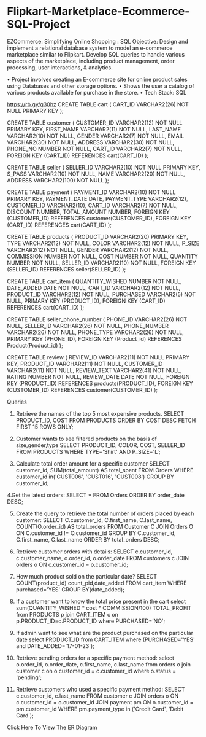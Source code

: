 # Flipkart-Marketplace-Ecommerce-SQL-Project

EZCommerce: Simplifying Online Shopping : SQL
Objective:
Design and implement a relational database system to model an e-commerce marketplace similar to Flipkart. Develop SQL queries to handle various aspects of the marketplace, including product management, order processing, user interactions, & analytics.

• Project involves creating an E-commerce site for online product sales using Databases and other storage options.
• Shows the user a catalog of various products available for purchase in the store.
• Tech Stack: SQL

https://rb.gy/q30hz
CREATE TABLE cart ( CART_ID VARCHAR2(26) NOT NULL PRIMARY KEY );

CREATE TABLE customer ( CUSTOMER_ID VARCHAR2(12) NOT NULL PRIMARY KEY, FIRST_NAME VARCHAR2(11) NOT NULL, LAST_NAME VARCHAR2(10) NOT NULL, GENDER VARCHAR2(7) NOT NULL, EMAIL VARCHAR2(30) NOT NULL, ADDRESS VARCHAR2(30) NOT NULL, PHONE_NO NUMBER NOT NULL, CART_ID VARCHAR2(7) NOT NULL, FOREIGN KEY (CART_ID) REFERENCES cart(CART_ID) );

CREATE TABLE seller ( SELLER_ID VARCHAR2(10) NOT NULL PRIMARY KEY, S_PASS VARCHAR2(10) NOT NULL, NAME VARCHAR2(20) NOT NULL, ADDRESS VARCHAR2(100) NOT NULL );

CREATE TABLE payment ( PAYMENT_ID VARCHAR2(10) NOT NULL PRIMARY KEY, PAYMENT_DATE DATE, PAYMENT_TYPE VARCHAR2(12), CUSTOMER_ID VARCHAR2(10), CART_ID VARCHAR2(7) NOT NULL, DISCOUNT NUMBER, TOTAL_AMOUNT NUMBER, FOREIGN KEY (CUSTOMER_ID) REFERENCES customer(CUSTOMER_ID), FOREIGN KEY (CART_ID) REFERENCES cart(CART_ID) );

CREATE TABLE products ( PRODUCT_ID VARCHAR2(20) PRIMARY KEY, TYPE VARCHAR2(12) NOT NULL, COLOR VARCHAR2(12) NOT NULL, P_SIZE VARCHAR2(12) NOT NULL, GENDER VARCHAR2(12) NOT NULL, COMMISSION NUMBER NOT NULL, COST NUMBER NOT NULL, QUANTITY NUMBER NOT NULL, SELLER_ID VARCHAR2(10) NOT NULL, FOREIGN KEY (SELLER_ID) REFERENCES seller(SELLER_ID) );

CREATE TABLE cart_item ( QUANTITY_WISHED NUMBER NOT NULL, DATE_ADDED DATE NOT NULL, CART_ID VARCHAR2(12) NOT NULL, PRODUCT_ID VARCHAR2(12) NOT NULL, PURCHASED VARCHAR2(5) NOT NULL, PRIMARY KEY (PRODUCT_ID), FOREIGN KEY (CART_ID) REFERENCES cart(CART_ID) );

CREATE TABLE seller_phone_number ( PHONE_ID VARCHAR2(26) NOT NULL, SELLER_ID VARCHAR2(26) NOT NULL, PHONE_NUMBER VARCHAR2(26) NOT NULL, PHONE_TYPE VARCHAR2(26) NOT NULL, PRIMARY KEY (PHONE_ID), FOREIGN KEY (Product_id) REFERENCES Product(Product_id) );

CREATE TABLE review ( REVIEW_ID VARCHAR2(11) NOT NULL PRIMARY KEY, PRODUCT_ID VARCHAR2(11) NOT NULL, CUSTOMER_ID VARCHAR2(11) NOT NULL, REVIEW_TEXT VARCHAR2(41) NOT NULL, RATING NUMBER NOT NULL, REVIEW_DATE DATE NOT NULL, FOREIGN KEY (PRODUCT_ID) REFERENCES products(PRODUCT_ID), FOREIGN KEY (CUSTOMER_ID) REFERENCES customer(CUSTOMER_ID) );

Queries
1. Retrieve the names of the top 5 most expensive products.
SELECT PRODUCT_ID, COST FROM PRODUCTS ORDER BY COST DESC FETCH FIRST 15 ROWS ONLY;

2. Customer wants to see filtered products on the basis of size,gender,type
SELECT PRODUCT_ID, COLOR, COST, SELLER_ID FROM PRODUCTS WHERE TYPE='Shirt' AND P_SIZE='L';

3. Calculate total order amount for a specific customer
SELECT customer_id, SUM(total_amount) AS total_spent FROM Orders WHERE customer_id in('CUST006', 'CUST016', 'CUST008') GROUP BY customer_id;

4.Get the latest orders: SELECT * FROM Orders ORDER BY order_date DESC;

5. Create the query to retrieve the total number of orders placed by each customer:
SELECT C.customer_id, C.first_name, C.last_name, COUNT(O.order_id) AS total_orders FROM Customer C JOIN Orders O ON C.customer_id != O.customer_id GROUP BY C.customer_id, C.first_name, C.last_name ORDER BY total_orders DESC;

6. Retrieve customer orders with details:
SELECT c.customer_id, c.customer_name, o.order_id, o.order_date FROM customers c JOIN orders o ON c.customer_id = o.customer_id;

7. How much product sold on the particular date?
SELECT COUNT(product_id) count_pid,date_added FROM cart_item WHERE purchased='YES' GROUP BY(date_added);

8. If a customer want to know the total price present in the cart
select sum(QUANTITY_WISHED * cost * COMMISSION/100) TOTAL_PROFIT from PRODUCTS p join CART_ITEM c on p.PRODUCT_ID=c.PRODUCT_ID where PURCHASED=’NO';

9. If admin want to see what are the product purchased on the particular date
select PRODUCT_ID from CART_ITEM where (PURCHASED='YES' and DATE_ADDED='17-01-23');

10. Retrieve pending orders for a specific payment method:
select o.order_id, o.order_date, c.first_name, c.last_name from orders o join customer c on o.customer_id = c.customer_id where o.status = 'pending';

11. Retrieve customers who used a specific payment method:
SELECT c.customer_id, c.last_name FROM customer c JOIN orders o ON c.customer_id = o.customer_id JOIN payment pm ON o.customer_id = pm.customer_id WHERE pm.payment_type in ('Credit Card', 'Debit Card');

Click Here To View The ER Diagram
